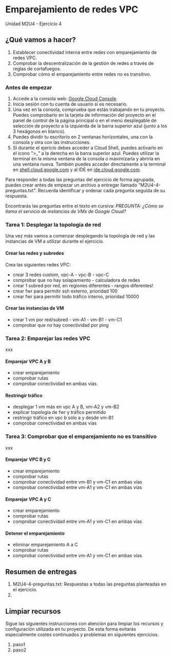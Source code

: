 # Emparejamiento de redes VPC
Unidad M2U4 - Ejercicio 4

## ¿Qué vamos a hacer?
1. Establecer conectividad interna entre redes con emparejamiento de redes VPC.
1. Comprobar la descentralización de la gestión de redes a través de reglas de cortafuegos.
1. Comprobar cómo el emparejamiento entre redes no es transitivo.

### Antes de empezar
1. Accede a la consola web: [Google Cloud Console](https://console.cloud.google.com).
1. Inicia sesión con tu cuenta de usuario si es necesario.
1. Una vez en la consola, comprueba que estás trabajando en tu proyecto. Puedes comprobarlo en la tarjeta de información del proyecto en el panel de control de la página principal o en el menú desplegable de selección de proyecto a la izquierda de la barra superior azul (junto a los 3 hexágonos en blanco).
1. Puedes dividir tu escritorio en 2 ventanas horizontales, una con la consola y otra con las instrucciones.
1. Si durante el ejericio debes acceder a Cloud Shell, puedes activarlo en el icono ">_" a la derecha en la barra superior azul. Puedes utilizar la terminal en la misma ventana de la consola o maximizarla y abrirla en una ventana nueva. También puedes acceder directamente a la terminal en [shell.cloud.google.com](https://shell.cloud.google.com) y al IDE en [ide.cloud.google.com](https://ide.cloud.google.com/).

Para responder a todas las preguntas del ejercicio de forma agrupada, puedes crear antes de empezar un archivo a entregar llamado "M2U4-4-preguntas.txt". Recuerda identificar y ordenar cada pregunta seguida de su respuesta.

Encontrarás las preguntas entre el texto en cursiva: *PREGUNTA: ¿Cómo se llama el servicio de instancias de VMs de Google Cloud?*

### Tarea 1: Desplegar la topología de red
Una vez más vamos a comenzar desplegando la topología de red y las instancias de VM a utilizar durante el ejercicio.

#### Crear las redes y subredes
Crea las siguientes redes VPC:




- crear 3 redes custom, vpc-A - vpc-B - vpc-C
- comprobar que no hay solapamiento - calculadora de redes
- crear 1 subred por red, en regiones diferentes - rangos diferentes!
- crear fwr para permitir ssh externo, prioridad 100
- crear fwr para permitir todo tráfico interno, prioridad 10000

#### Crear las instancias de VM
- crear 1 vm por red/subred - vm-A1 - vm-B1 - vm-C1
- comprobar que no hay conectividad por ping

### Tarea 2: Emparejar las redes VPC
xxx

#### Emparejar VPC A y B
- crear emparejamiento
- comprobar rutas
- comprobar conectividad en ambas vías

#### Restringir tráfico
- desplegar 1 vm más en vpc A y B, vm-A2 y vm-B2
- explicar topología de fwr y tráfico permitido
- restringir tráfico en vpc b sólo a y desde vm-B1
- comprobar conectividad en ambas vías

### Tarea 3: Comprobar que el emparejamiento no es transitivo
xxx

#### Emparejar VPC B y C
- crear emparejamiento
- comprobar rutas
- comprobar conectividad entre vm-B1 y vm-C1 en ambas vías
- comprobar conectividad entre vm-A1 y vm-C1 en ambas vías

#### Emparejar VPC A y C
- crear emparejamiento
- comprobar rutas
- comprobar conectividad entre vm-A1 y vm-C1 en ambas vías

#### Detener el emparejamiento
- eliminar emparejamiento A a C
- comprobar rutas
- comprobar conectividad entre vm-A1 y vm-C1 en ambas vías

## Resumen de entregas
1. M2U4-4-preguntas.txt: Respuestas a todas las preguntas planteadas en el ejercicio.
1. [nombre de archivo]: descripción

## Limpiar recursos
Sigue las siguientes instrucciones con atención para limpiar los recursos y configuración utilizada en tu proyecto. De esta forma evitarás especialmente costes continuados y problemas en siguientes ejercicios.

1. paso1
1. paso2
